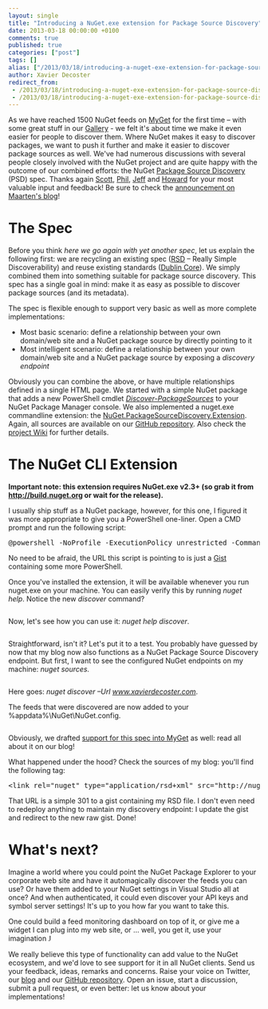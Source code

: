 ```yaml
---
layout: single
title: "Introducing a NuGet.exe extension for Package Source Discovery"
date: 2013-03-18 00:00:00 +0100
comments: true
published: true
categories: ["post"]
tags: []
alias: ["/2013/03/18/introducing-a-nuget-exe-extension-for-package-source-discovery/"]
author: Xavier Decoster
redirect_from:
 - /2013/03/18/introducing-a-nuget-exe-extension-for-package-source-discovery/.html
 - /2013/03/18/introducing-a-nuget-exe-extension-for-package-source-discovery/.html
---
```

<p><p>As we have reached 1500 NuGet feeds on <a href="http://www.myget.org">MyGet</a> for the first time – with some great stuff in our <a href="http://www.myget.org/gallery">Gallery</a> - we felt it's about time we make it even easier for people to discover them. Where NuGet makes it easy to discover packages, we want to push it further and make it easier to discover package sources as well. We've had numerous discussions with several people closely involved with the NuGet project and are quite happy with the outcome of our combined efforts: the NuGet <a href="http://psd.myget.org">Package Source Discovery</a> (PSD) spec. Thanks again <a href="http://www.hanselman.com/" target="_blank">Scott</a>, <a href="http://www.haacked.com" target="_blank">Phil</a>, <a href="http://jeffhandley.com" target="_blank">Jeff</a> and <a href="http://codebetter.com/howarddierking/" target="_blank">Howard</a> for your most valuable input and feedback! Be sure to check the <a href="http://blog.maartenballiauw.be/post/2013/03/18/NuGet-Package-Source-Discovery.aspx">announcement on Maarten's blog</a>!
</p><h1>The Spec
</h1><p>Before you think <em>here we go again with yet another spec</em>, let us explain the following first: we are recycling an existing spec (<a href="https://github.com/danielberlinger/rsd">RSD</a> – Really Simple Discoverability) and reuse existing standards (<a href="http://dublincore.org/documents/2012/06/14/dcmi-terms/?v=elements">Dublin Core</a>). We simply combined them into something suitable for package source discovery. This spec has a single goal in mind: make it as easy as possible to discover package sources (and its metadata).
</p><p>The spec is flexible enough to support very basic as well as more complete implementations:
</p><ul><li>Most basic scenario: define a relationship between your own domain/web site and a NuGet package source by directly pointing to it
</li><li>Most intelligent scenario: define a relationship between your own domain/web site and a NuGet package source by exposing a <em>discovery endpoint</em>
        </li></ul><p>Obviously you can combine the above, or have multiple relationships defined in a single HTML page. We started with a simple NuGet package that adds a new PowerShell cmdlet <a href="http://nuget.org/packages/DiscoverPackageSources/"><em>Discover-PackageSources</em></a> to your NuGet Package Manager console. We also implemented a nuget.exe commandline extension: the <a href="https://github.com/myget/PackageSourceDiscovery/tree/master/src/Extension">NuGet.PackageSourceDiscovery.Extension</a>. Again, all sources are available on our <a href="https://github.com/myget/PackageSourceDiscovery">GitHub repository</a>. Also check the <a href="https://github.com/myget/PackageSourceDiscovery/wiki">project Wiki</a> for further details.
</p><h1>The NuGet CLI Extension
</h1><p style="font-weight:bold;">Important note: this extension requires NuGet.exe v2.3+ (so grab it from <a href="http://build.nuget.org" target="_blank">http://build.nuget.org</a> or wait for the release).</p><p>I usually ship stuff as a NuGet package, however, for this one, I figured it was more appropriate to give you a PowerShell one-liner. Open a CMD prompt and run the following script:
</p><p><pre>@powershell -NoProfile -ExecutionPolicy unrestricted -Command "iex ((new-object net.webclient).DownloadString('http://bit.ly/PSD-ext-install'))"
</pre></p><p>No need to be afraid, the URL this script is pointing to is just a <a href="http://bit.ly/PSD-ext-install">Gist</a> containing some more PowerShell.
</p><p>Once you've installed the extension, it will be available whenever you run nuget.exe on your machine. You can easily verify this by running <em>nuget help</em>. Notice the new <em>discover</em> command?
</p><p><a href="/get/031813_2013_Introducing1_634992344231492908.png" target="_blank"><img src="/get/031813_2013_Introducing1_634992344231492908.png" alt="" style="max-width:750px;"/></a>
    </p><p>Now, let's see how you can use it: <em>nuget help discover</em>.
</p><p><a href="/get/031813_2013_Introducing2_634992344237433220.png" target="_blank"><img src="/get/031813_2013_Introducing2_634992344237433220.png" alt="" style="max-width:750px;"/></a>
    </p><p>Straightforward, isn't it? Let's put it to a test. You probably have guessed by now that my blog now also functions as a NuGet Package Source Discovery endpoint. But first, I want to see the configured NuGet endpoints on my machine: <em>nuget sources. </em>
    </p><p><a href="/get/031813_2013_Introducing3_634992344240090728.png" target="_blank"><img src="/get/031813_2013_Introducing3_634992344240090728.png" alt="" style="max-width:750px;"/></a>
    </p><p>Here goes: <em>nuget discover –Url <a href="">www.xavierdecoster.com</a></em>.
</p><p>The feeds that were discovered are now added to your %appdata%\NuGet\NuGet.config.
</p><p><a href="/get/031813_2013_Introducing4_634992344243373532.png" target="_blank"><img src="/get/031813_2013_Introducing4_634992344243373532.png" alt="" style="max-width:750px;"/></a>
    </p><p>Obviously, we drafted <a href="http://blog.myget.org/post/2013/03/18/Support-for-Package-Source-Discovery-draft.aspx">support for this spec into MyGet</a> as well: read all about it on our blog!
</p><p>What happened under the hood? Check the sources of my blog: you'll find the following tag:
</p><p><pre>&lt;link rel="nuget" type="application/rsd+xml" src="http://nuget.xavierdecoster.com"/&gt;</pre>
</p><p>That URL is a simple 301 to a gist containing my RSD file. I don't even need to redeploy anything to maintain my discovery endpoint: I update the gist and redirect to the new raw gist. Done!
</p><h1>What's next?
</h1><p>Imagine a world where you could point the NuGet Package Explorer to your corporate web site and have it automagically discover the feeds you can use? Or have them added to your NuGet settings in Visual Studio all at once? And when authenticated, it could even discover your API keys and symbol server settings! It's up to you how far you want to take this.
</p><p>One could build a feed monitoring dashboard on top of it, or give me a widget I can plug into my web site, or … well, you get it, use your imagination <span style="font-family:Wingdings">J</span>
    </p><p>We really believe this type of functionality can add value to the NuGet ecosystem, and we'd love to see support for it in all NuGet clients. Send us your feedback, ideas, remarks and concerns. Raise your voice on Twitter, our <a href="http://blog.myget.org">blog</a> and our <a href="https://github.com/myget/PackageSourceDiscovery">GitHub repository</a>. Open an issue, start a discussion, submit a pull request, or even better: let us know about your implementations!</p></p>
